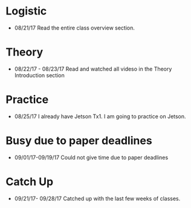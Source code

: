 
# Logistic

* 08/21/17 Read the entire class overview section.

# Theory

* 08/22/17 - 08/23/17 Read and watched all videso in the Theory Introduction section

# Practice
* 08/25/17 I already have Jetson Tx1. I am going to practice on Jetson.

# Busy due to paper deadlines

* 09/01/17-09/19/17 Could not give time due to paper deadlines

# Catch Up
* 09/21/17- 09/28/17 Catched up with the last few weeks of classes. 
